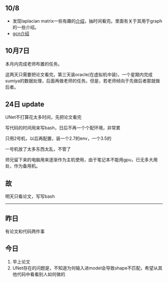 ## 10/8

* 发现laplacian matrix一些有趣的[介绍](https://en.wikipedia.org/wiki/Laplacian_matrix)，抽时间看完。里面有关于其用于graph的一些介绍。
* [gcn介绍](https://tkipf.github.io/graph-convolutional-networks/)


## 10月7日

本月内完成老师布置的任务。

这两天只需要把论文看完，第三天装oracle(在虚拟机中装)，一个星期内完成sumiya的数据处理，后面再做老师的任务。但是，若老师倾向于先做后者那就做后者。



## 24日 update

UNet不打算花太多时间，先把论文看完

写代码的时间用来写bash，日后不再一个个配环境，非常累

只用2号机，以后再配置，装一个2.7的env，一个3.5的

一号机放了太多东西太乱，不管了

师兄留下来的电脑用来逐渐作为主机使用，由于笔记本不能用gpu，已无多大用处，作为备用机。

## 故

明天只看论文，写写bash


---
## 昨日

有论文和代码两件事


## 今日

1. 早上论文
2. UNet存在的问题是，不知道为何输入进model会导致shape不匹配，希望从其他代码中看看别人如何做的
